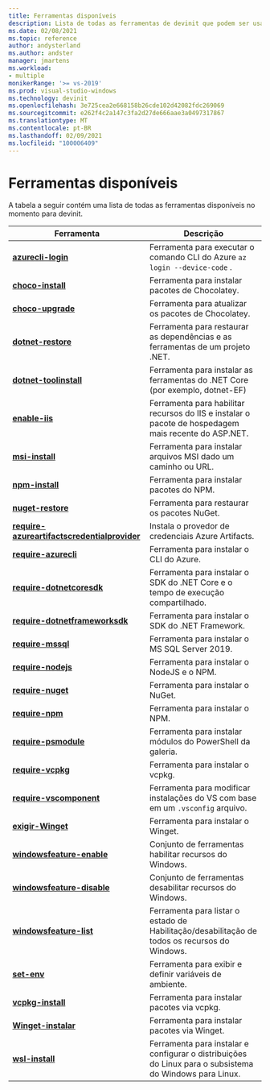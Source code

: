 ```yaml
---
title: Ferramentas disponíveis
description: Lista de todas as ferramentas de devinit que podem ser usadas para personalizar um ambiente de desenvolvimento.
ms.date: 02/08/2021
ms.topic: reference
author: andysterland
ms.author: andster
manager: jmartens
ms.workload:
- multiple
monikerRange: '>= vs-2019'
ms.prod: visual-studio-windows
ms.technology: devinit
ms.openlocfilehash: 3e725cea2e668158b26cde102d42082fdc269069
ms.sourcegitcommit: e262f4c2a147c3fa2d27de666aae3a0497317867
ms.translationtype: MT
ms.contentlocale: pt-BR
ms.lasthandoff: 02/09/2021
ms.locfileid: "100006409"
---
```

# <a name="available-tools"></a>Ferramentas disponíveis

A tabela a seguir contém uma lista de todas as ferramentas disponíveis no momento para devinit.

| Ferramenta                                                                                             | Descrição                                                                                                 |
|--------------------------------------------------------------------------------------------------|-------------------------------------------------------------------------------------------------------------|
| [**azurecli-login**](tool-azurecli-login.md)                                                     | Ferramenta para executar o comando CLI do Azure `az login --device-code` .                                             |
| [**choco-install**](tool-choco-install.md)                                                       | Ferramenta para instalar pacotes de Chocolatey.                                                                        |
| [**choco-upgrade**](tool-choco-upgrade.md)                                                       | Ferramenta para atualizar os pacotes de Chocolatey.                                                                        |
| [**dotnet-restore**](tool-dotnet-restore.md)                                                     | Ferramenta para restaurar as dependências e as ferramentas de um projeto .NET.                                               |
| [**dotnet-toolinstall**](tool-dotnet-toolinstall.md)                                             | Ferramenta para instalar as ferramentas do .NET Core (por exemplo, dotnet-EF)                                                |
| [**enable-iis**](tool-enable-iis.md)                                                             | Ferramenta para habilitar recursos do IIS e instalar o pacote de hospedagem mais recente do ASP.NET.                                  |
| [**msi-install**](tool-msi-install.md)                                                           | Ferramenta para instalar arquivos MSI dado um caminho ou URL.                                                              |
| [**npm-install**](tool-npm-install.md)                                                           | Ferramenta para instalar pacotes do NPM.                                                                               |
| [**nuget-restore**](tool-nuget-restore.md)                                                       | Ferramenta para restaurar os pacotes NuGet.                                                                         |
| [**require-azureartifactscredentialprovider**](tool-require-azureartifactscredentialprovider.md) | Instala o provedor de credenciais Azure Artifacts.                                                           |
| [**require-azurecli**](tool-require-azurecli.md)                                                 | Ferramenta para instalar o CLI do Azure.                                                                              |
| [**require-dotnetcoresdk**](tool-require-dotnetcoresdk.md)                                       | Ferramenta para instalar o SDK do .NET Core e o tempo de execução compartilhado.                                                       |
| [**require-dotnetframeworksdk**](tool-require-dotnetframeworksdk.md)                             | Ferramenta para instalar o SDK do .NET Framework.                                                                     |
| [**require-mssql**](tool-require-mssql.md)                                                       | Ferramenta para instalar o MS SQL Server 2019.                                                                         |
| [**require-nodejs**](tool-require-nodejs.md)                                                     | Ferramenta para instalar o NodeJS e o NPM.                                                                             |
| [**require-nuget**](tool-require-nuget.md)                                                       | Ferramenta para instalar o NuGet.                                                                                      |
| [**require-npm**](tool-require-npm.md)                                                           | Ferramenta para instalar o NPM.                                                                                        |
| [**require-psmodule**](tool-require-psmodule.md)                                                 | Ferramenta para instalar módulos do PowerShell da galeria.                                                        |
| [**require-vcpkg**](tool-require-vcpkg.md)                                                       | Ferramenta para instalar o vcpkg.                                                                                      |
| [**require-vscomponent**](tool-require-vscomponent.md)                                           | Ferramenta para modificar instalações do VS com base em um `.vsconfig` arquivo.                                                |
| [**exigir-Winget**](tool-require-winget.md)                                                     | Ferramenta para instalar o Winget.                                                                                     |
| [**windowsfeature-enable**](tool-windowsfeature-enable.md)                                       | Conjunto de ferramentas habilitar recursos do Windows.                                                                           |
| [**windowsfeature-disable**](tool-windowsfeature-disable.md)                                     | Conjunto de ferramentas desabilitar recursos do Windows.                                                                          |
| [**windowsfeature-list**](tool-windowsfeature-list.md)                                           | Ferramenta para listar o estado de Habilitação/desabilitação de todos os recursos do Windows.                                              |
| [**set-env**](tool-set-env.md)                                                                   | Ferramenta para exibir e definir variáveis de ambiente.                                                                 |
| [**vcpkg-install**](tool-vcpkg-install.md)                                                       | Ferramenta para instalar pacotes via vcpkg.                                                                         |
| [**Winget-instalar**](tool-winget-install.md)                                                     | Ferramenta para instalar pacotes via Winget.                                                                        |
| [**wsl-install**](tool-wsl-install.md)                                                           | Ferramenta para instalar e configurar o distribuições do Linux para o subsistema do Windows para Linux.                             |
